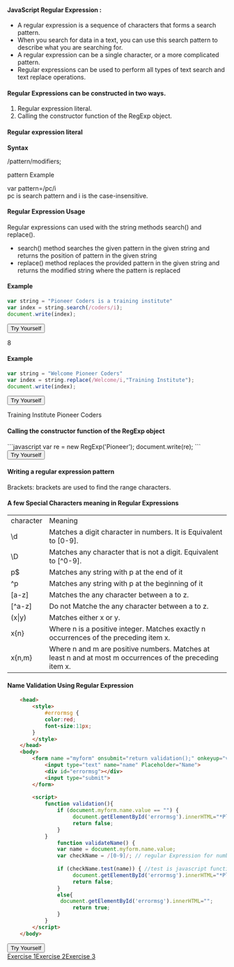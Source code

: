 <h4>JavaScript Regular Expression :</h4>
<ul>
	<li>A regular expression is a sequence of characters that forms a search pattern.</li>
	<li>When you search for data in a text, you can use this search pattern to describe what you are searching for.</li>
	<li>A regular expression can be a single character, or a more complicated pattern.</li>
	<li>Regular expressions can be used to perform all types of text search and text replace operations.</li>
</ul>
<h4>Regular Expressions can be constructed in two ways.</h4>
	<ol type="1">
		<li>Regular expression literal.<br>
		</li>
		<li>Calling the constructor function of the RegExp object.</li>
	</ol>
<h4>Regular expression literal</h4>
	<p><b>Syntax</b></p>
	<span>/pattern/modifiers;</span>
	<p>pattern Example</p>
	<p>var pattern=/pc/i
	<br>pc is search pattern and i is the case-insensitive.</p>
<h4>Regular Expression Usage</h4>
<p>Regular expressions can used with the string methods search() and replace().</p>
<ul>
	<li>search() method searches the given pattern in the given string and returns the position of pattern in the given string</li>
	<li>replace() method replaces the provided pattern in the given string and returns the modified string where the pattern is replaced</li>
</ul>

<h4>Example</h4>

```javascript
var string = "Pioneer Coders is a training institute"
var index = string.search(/coders/i);
document.write(index);
```
<div class="min-height-50" id="jsRegExCode1"><button type="button"  class="cws-button border-radius bt-color-3 pull-right" ng-click="tryYourSelf('jsRegExCode1','js')">Try Yourself</button></div>
<div class="output-panel">
	<p>8</p>
</div>

<h4>Example </h4>

```javascript
var string = "Welcome Pioneer Coders"
var index = string.replace(/Welcome/i,"Training Institute");
document.write(index);
```

<div class="min-height-50" id="jsRegExCode2"><button type="button"  class="cws-button border-radius bt-color-3 pull-right" ng-click="tryYourSelf('jsRegExCode2','js')">Try Yourself</button></div>
<div class="output-panel">
	<p>Training Institute Pioneer Coders</p>
</div>

<h4>Calling the constructor function of the RegExp object</h4>
```javascript
var re = new RegExp('Pioneer');
document.write(re);
```

<div class="min-height-50" id="jsRegExCode3"><button type="button"  class="cws-button border-radius bt-color-3 pull-right" ng-click="tryYourSelf('jsRegExCode3','js')">Try Yourself</button></div>

<h4>Writing a regular expression pattern</h4>
<p>Brackets: brackets are used to find the range characters.</p>
<h4>A few Special Characters meaning in Regular Expressions</h4>
<table class="pc-table">
	<tr>
		<td>character</td>
		<td>Meaning</td>
	</tr>
	<tr>
		<td>\d</td>
		<td>Matches a digit character in numbers. It is Equivalent to [0-9].</td>
	</tr>
	<tr>
		<td>\D</td>
		<td>Matches any character that is not a digit. Equivalent to [^0-9].</td>
	</tr>
	<tr>
		<td>p$</td>
		<td>	Matches any string with p at the end of it</td>
	</tr>
	<tr>
		<td>^p</td>
		<td>Matches any string with p at the beginning of it</td>
	</tr>
	<tr>
		<td>[a-z]</td>
		<td>Matches the any character between a to z.</td>
	</tr>
	<tr>
		<td>[^a-z]</td>
		<td>Do not Matche the any character between a to z.</td>
	</tr>
	<tr>
		<td>(x|y)</td>
		<td>Matches either x or y.</td>
	</tr>
	<tr>
		<td>x{n}</td>
		<td>Where n is a positive integer. Matches exactly n occurrences of the preceding item x.</td>
	</tr>
	<tr>
		<td>x{n,m}</td>
		<td>Where n and m are positive numbers. Matches at least n and at most m occurrences of the preceding item x.</td>
	</tr>
<table>

<h4>Name Validation Using Regular Expression</h4>

```html
	<head>
		<style>
			#errormsg {
			color:red;
			font-size:11px;
		}
		</style>
	</head>
	<body>
		<form name ="myform" onsubmit="return validation();" onkeyup="validateName();" onblur="validateName();"> 
			<input type="text" name="name" Placeholder="Name">
			<div id="errormsg"></div>
			<input type="submit">
		</form>
		
		<script>
			function validation(){
				if (document.myform.name.value == "") {
					 document.getElementById('errormsg').innerHTML="*Please enter a username*";
					 return false;
				}
			}
				function validateName() {
				var name = document.myform.name.value;
				var checkName = /[0-9]/; // regular Expression for numbers
				
				if (checkName.test(name)) { //test is javascript function it will return true if name contains digits
					 document.getElementById('errormsg').innerHTML="*Please enter characters only*";
					 return false;
				}
				else{
				 document.getElementById('errormsg').innerHTML="";
					 return true;
				}
			}
		</script>
	</body>
```

<div class="min-height-50" id="jsRegExCode5"><button type="button"  class="cws-button border-radius bt-color-3 pull-right" ng-click="tryYourSelf('jsRegExCode5','js')">Try Yourself</button></div>
<!-- @PROJECT_START@JS/regex@PROJECT_END@
@PROJECT_START@JS/JS_Validations@PROJECT_END@
@PROJECT_START@JS/JS_Validations1@PROJECT_END@
@PROJECT_START@JS/JS_Gmailvalidation@PROJECT_END@ -->
<a href="project/download/JS/regex" class="cws-button bt-color-3 border-radius alt icon-right">Exercise 1</a>
<a href="project/download/JS/JS_Validations" class="cws-button bt-color-3 border-radius alt icon-right">Exercise 2</a>
<a href="project/download/JS/JS_Validations1" class="cws-button bt-color-3 border-radius alt icon-right">Exercise 3</a>	
